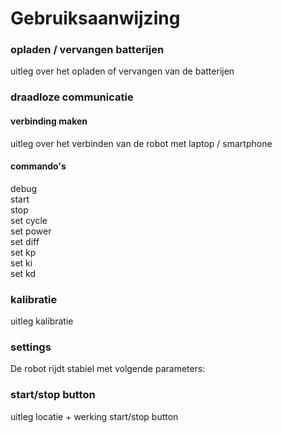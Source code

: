 # Gebruiksaanwijzing

### opladen / vervangen batterijen
uitleg over het opladen of vervangen van de batterijen

### draadloze communicatie
#### verbinding maken
uitleg over het verbinden van de robot met laptop / smartphone

#### commando's
debug  
start  
stop  
set cycle  
set power  
set diff  
set kp  
set ki  
set kd  

### kalibratie
uitleg kalibratie  

### settings
De robot rijdt stabiel met volgende parameters:  

### start/stop button
uitleg locatie + werking start/stop button
